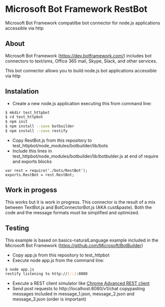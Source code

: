 # Microsoft Bot Framework RestBot
Microsoft Bot Framework compatilbe bot connector for node.js applications accessible via http
## About
Microsoft Bot Framework (https://dev.botframework.com/) includes bot connectors to text/sms, Office 365 mail, Skype, Slack, and other services.

This bot connector allows you to build node.js bot applications accessible via http

## Instalation
- Create a new node.js application executing this from command line:
```bash
$ mkdir test_httpbot
$ cd test_httpbot
$ npm init
$ npm install --save botbuilder
$ npm install --save restify
```
- Copy RestBot.js from this repository to test_httpbot/node_modules/botbuilder/lib/bots
- Include this lines in test_httpbot/node_modules/botbuilder/lib/botbulder.js at end of require and exports blocks
```javasript
var rest = require('./bots/RestBot');
exports.RestBot = rest.RestBot;
```
## Work in progess
This works but it is work in progress. This connector is the result of a mix between TextBot.js and BotConnectorBot.js (AKA cust&paste). Both the code and the message formats must be simplified and optimized.
## Testing
This example is based on basics-naturalLanguage example included in the Microsoft Bot Framework (https://github.com/Microsoft/BotBuilder) 
- Copy app.js from this repository to test_httpbot
- Execute node app.js from the command line:
```bash
$ node app.js 
restify listening to http://[::]:8080
```
- Execute a REST client simulator like [Chrome Advanced REST client](https://chrome.google.com/webstore/detail/advanced-rest-client/hgmloofddffdnphfgcellkdfbfbjeloo/)
- Send post requests to http://localhost:8080/v1/chat copypasting messages included in message_1.json, message_2.json and message_3.json (order is important)


